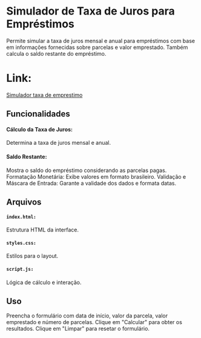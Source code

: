 # Simulador de Taxa de Juros para Empréstimos
Permite simular a taxa de juros mensal e anual para empréstimos com base em informações fornecidas sobre parcelas e valor emprestado. Também calcula o saldo restante do empréstimo.

# Link: 
[Simulador taxa de emprestimo](https://kaio-novaes.github.io/simulador_taxa_emprestimo/)

## Funcionalidades
#### Cálculo da Taxa de Juros: 
Determina a taxa de juros mensal e anual.
#### Saldo Restante: 
Mostra o saldo do empréstimo considerando as parcelas pagas.
Formatação Monetária: Exibe valores em formato brasileiro.
Validação e Máscara de Entrada: Garante a validade dos dados e formata datas.

## Arquivos
#### **`index.html:`** 
Estrutura HTML da interface.
#### **`styles.css:`** 
Estilos para o layout.
#### **`script.js:`**  
Lógica de cálculo e interação.

## Uso
Preencha o formulário com data de início, valor da parcela, valor emprestado e número de parcelas.
Clique em "Calcular" para obter os resultados.
Clique em "Limpar" para resetar o formulário.
